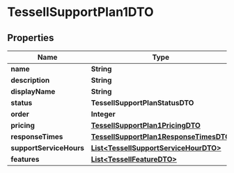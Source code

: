 

# TessellSupportPlan1DTO


## Properties

Name | Type | Description | Notes
------------ | ------------- | ------------- | -------------
**name** | **String** |  |  [optional]
**description** | **String** |  |  [optional]
**displayName** | **String** |  |  [optional]
**status** | **TessellSupportPlanStatusDTO** |  |  [optional]
**order** | **Integer** |  |  [optional]
**pricing** | [**TessellSupportPlan1PricingDTO**](TessellSupportPlan1PricingDTO.md) |  |  [optional]
**responseTimes** | [**TessellSupportPlan1ResponseTimesDTO**](TessellSupportPlan1ResponseTimesDTO.md) |  |  [optional]
**supportServiceHours** | [**List&lt;TessellSupportServiceHourDTO&gt;**](TessellSupportServiceHourDTO.md) |  |  [optional]
**features** | [**List&lt;TessellFeatureDTO&gt;**](TessellFeatureDTO.md) |  |  [optional]



